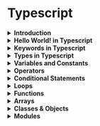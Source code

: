 # Typescript

<details><summary><b>Introduction</b></summary>
<p>

JavaScript was introduced as a language for the client side. The development of Node.js has marked JavaScript as an emerging server-side technology too. However, as JavaScript code grows, it tends to get messier, making it difficult to maintain and reuse the code. Moreover, its failure to embrace the features of Object Orientation, strong type checking and compile-time error checks prevents JavaScript from succeeding at the enterprise level as a full-fledged server-side technology. TypeScript was presented to bridge this gap.

Typescript is a superset of Javascript

![typescript](images/superset.png)


A TypeScript program contains:

* Modules
* Functions
* Variables
* Statements and Expressions
* Comments
</p>
</details>


<details><summary><b>Hello World! in Typescript</b></summary>
<p>

```
const msg:string = "Hello World!" 
console.log(msg)
```
</p>
</details>


<details><summary><b>Keywords in Typescript</b></summary>
<p>

| break | as | any | switch | case | if | throw |
| :---: | :---: | :---: | :---: | :---: | :---: | :---: |
| else | var | number | string | get | module | type |
| instanceof | typeof | public | private | enum | export | finally |
| for | while | void | null | super | this | new |
| in | return | true | false | any | extends | static | 
| let | package | implements | interface | function | new | try |
| yield | const | continue | do | catch |

</p>
</details>


<details><summary><b>Types in Typescript</b></summary>
<p>
TypeScript provides data types as a part of its optional Type System.

**Built-in types**

| Data type	| Keyword |
| :---: | :---: | 
| Number | number |
| String | string |
| Boolean | boolean |
| Void | void |
| Null | null |
| Undefined | undefined |

```
let a: number = 10;
let b: string = 'kamal';
let c: boolean = true;
```

**any**

The any data type is the super type of all types in TypeScript. It denotes a dynamic type. Using the any type is equivalent to opting out of type checking for a variable.

```
let d: any;
d= 'kamal';
```

</p>
</details>


<details><summary><b>Variables and Constants</b></summary>
<p>

We have 3 keywords for this in Typescript or Javascript.

| Keyword	|
| :---: |
| var |
| let |
| const |

**var** declarations are globally scoped or function scoped while **let** and **const** are block scoped. var variables can be updated and re-declared within its scope; let variables can be updated but not re-declared; const variables can neither be updated nor re-declared.

**without types**
```
var a = 'kamal';
const b = 10;
let c = 'kamal';
```

**with types**
```
var a: string = 'kamal';
const b:number = 10;
let c:string = 'kamal';
```

**if you don't know the type, use any**

```
let x: any;
x='kamal';
```

#### Scope

* Global Scope − Global variables are declared outside the programming constructs. These variables can be accessed from anywhere within your code.

* Class Scope − These variables are also called fields. Fields or class variables are declared within the class but outside the methods. These variables can be accessed using the object of the class. Fields can also be static. Static fields can be accessed using the class name.

* Local Scope − Local variables, as the name suggests, are declared within the constructs like methods, loops etc. Local variables are accessible only within the construct where they are declared.

```
var x = 12          //global variable 
class Kamal { 
   y = 13;             //class variable 
   
   testFunction():void { 
      var z = 14;    //local variable 
   } 
} 
```

</p>
</details>


<details><summary><b>Operators</b></summary>
<p>

| Arithmetic |  Comparison | Logical | 
| :---: | :---: | :---: |
| + | >  | && (and) |
| - | <  | \|\| (or) |
| * | >= | ! (not |)
| / | <= |  |
| % (mod) | == (equality without datatype) |  |
| ++ | !=  |  |
| -- | === (equality with datatype) |  |


**Other Operators**

| Operator | Detail | Example | 
| :---: | :---: | :---: |
| + | Concatenation | var a:string = 'hello'+'World' |
| ? : | Conditional | var x = a>10 ? 'greater' : 'smaller' |
|  |  |  |


</p>
</details>


<details><summary><b>Conditional Statements</b></summary>
<p>

**if**

```
const a:number = 10;
if (a>5){
	console.log('Hello. I'm here!')
}
```

**if.. else**

```
const a:number = 10;
if (a>5){
	console.log('Hello. I'm here!')
}else{
	console.log('Here I am')
}
```

**if.. else if**

```
var a:number = 2 
if(a > 0) { 
   console.log('a greater than 0') 
} else if(a < 0) { 
   console.log('a less than 0') 
} else { 
   console.log('a is 0') 
}
```

**switch case**

```
var x:string = "A"; 
switch(x) { 
   case "A": { console.log("Apple"); } 
   case "B": { console.log("Ball"); } 
   case "C": { console.log("Cat"); } 
   default: { console.log("Nothing"); } 
}
```

</p>
</details>


<details><summary><b>Loops</b></summary>
<p>

### For Loops

Typescript support 3 types of **FOR** loops.


* for loop
* for..of loop
* for..in loop


**for loop**

```
for (let i=0; i<10; i++){
	console.log(i*i);
}
```

Output :
```
0
1
4
9
16
25
36
49
64
81
```

**for .. of loop**

```
let itms = [11, 22, 33, 44, 55];
for (let itm of itms) {
  console.log(itm);
}
```

Output :
```
11
22
33
44
55
```

The for...of loop returns a character from string value.

```
let fullname = "Kamal Girdher";
for (let chr of fullname) {
  console.log(chr);
}
```

Output :
```
K
a
m
a
l
 
G
i
r
d
h
e
r
```


**for .. in loop**

```
let itms = [11, 22, 33, 44, 55];
for (let x in itms) {
  console.log(x);
}
```

	It prints indexes and not the values.
	
Output :
```
0
1
2
3
4
```

To print the values, you need to use 

```
let itms = [11, 22, 33, 44, 55];
for (let x in itms) {
  console.log(itms[x]);
}
```
Output :
```
11
22
33
44
55
```


### While loop

It has 2 flavors:

* while (condition) {..}
* do {..} while (condition)


**while**

```
let i: number = 1;

while (i <= 5) {
    console.log(i);
    i++;
}
```

Output:
```
1
2
3
4
5
```


**do .. while**

```
let i: number = 1;

do {
    console.log(i);
    i++;
} while (i <= 5) 
```

Output:
```
1
2
3
4
5
```

The difference is that it executes the statements at least once as it checks the condition after executing the block once.

</p>
</details>


<details><summary><b>Functions</b></summary>
<p>

**Basic function**
```
function sayhello() {
    console.log("Hello Kamal!");
}
```

**Function with parameters**
```
function sumOfTwo(x: number, y: number){
    console.log(x + y);
}
```


**Function with return type**
```
function getRandom() : number{
    return Math.round(Math.random()*100);
}

let a = getRandom();

console.log(a);
```

**Function with arguments and returning value**
```
function getSum(a: number, b: number) : number{
    return (a+b);
}

let a = getSum(5,10);

console.log(a);
```

**Function with optional parameters**
```
function sumOfTwoOrThree(a:number,b:number,c?:number) {
   if(c!=undefined) { return a+b+c; }
   else { return a+b; }
}

console.log(sumOfTwoOrThree(1,2));
console.log(sumOfTwoOrThree(1,2,3));
```

Output:
```
3
6
```

**Function with rest parameters**
```
function add(...nums:number[]) {  
   let sum:number = 0; 
   for(let i = 0;i<nums.length;i++) { 
      sum = sum + nums[i]; 
   } 
   console.log('Sum : ', sum) 
} 
add(1,2,3) 
add(1,2,3,4,5,6)
```

Output:
```
6
21
```

**Anonymous Function**

```
var result = function(a:number,b:number) { return a*b; }; 
console.log(result(12,2));
```

**Lambda Expression / Arrow function**


**without arguments**
```
var msg = ()=> { 
   console.log("Hi Kamal"); 
} 

msg();
```

Output :
```
Hi Kamal
```

**with arguments**
```
let sum = (x: number, y: number) => { x + y; }

sum(3, 4);
```

Output :
```
7
```


we would be using this very frequently while writing our tests in webdriverIO.


```
describe('Verify application loading', () => {
    it('should have the right title', () => {
        browser.url('https://extremeExcel.com')
        expect(browser).toHaveTitle('Extreme Automation - Kamal Girdher');
    })
})
```


</p>
</details>


<details><summary><b>Arrays</b></summary>
<p>


**Create an array**

```
var a = ['a','b','c','d'];
```


**concat**

used to join arrays.

```
var a = ['a','b','c','d'];
var b = ['e','f'];

var c =a.concat(b);
console.log(c);
```

Output:
```
[ "a", "b", "c", "d", "e", "f" ] 
```


**every**

Returns true if every element in this array satisfies the provided testing function.

```
function isEven(num: number) { 
   return (num % 2 == 0 ? true : false); 
} 
          
var result = [1, 10, 28, 130, 44].every(isEven); 
console.log(result);
```

Output:
```
true
```


**filter**

creates a new array with all elements that pass the test implemented by the provided function.

```
function isEven(num: number) { 
   return (num % 2 == 0 ? true : false); 
} 
          
var result = [1, 10, 28, 13, 44].filter(isEven); 
console.log(result);
```

Output:
```
[ 10, 28, 44 ]
```


**forEach**

calls the function for each element of the array.

```
[1, 10, 28, 13, 44].forEach( (x) => {console.log(x*x);}); 
```

Output :
```
1 
100 
784 
169 
1936
```

**indexOf**

returns the first index at which a given element can be found in the array, or -1 if it is not present.

```
var index = [10, 20, 30, 40, 50].indexOf(30); 
console.log(index);
```

Output:
```
2
```

First element has index 0.



</p>
</details>


<details><summary><b>Classes & Objects</b></summary>
<p>
</p>
</details>


<details><summary><b>Modules</b></summary>
<p>
</p>
</details>



